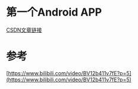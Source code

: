 # 第一个Android APP

[CSDN文章链接](https://blog.csdn.net/m0_63070489/article/details/136405672)

# 参考
[https://www.bilibili.com/video/BV12b411v7fE?p=5](https://www.bilibili.com/video/BV12b411v7fE?p=5)